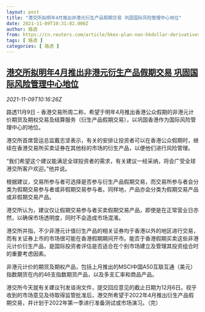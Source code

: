 ```yaml
---
layout: post
title: "港交所拟明年4月推出非港元衍生产品假期交易 巩固国际风险管理中心地位"
date: 2021-11-09T10:31:02.000Z
author: 路透
from: https://cn.reuters.com/article/hkex-plan-non-hkdollar-derivatives-holid-idCNKBS2HU11D
tags: [ 路透 ]
categories: [ 路透 ]
---
```

<!--1636453862000-->
[港交所拟明年4月推出非港元衍生产品假期交易 巩固国际风险管理中心地位](https://cn.reuters.com/article/hkex-plan-non-hkdollar-derivatives-holid-idCNKBS2HU11D)
------

<div>
<div><i>2021-11-09T10:16:26Z</i></div><p>路透11月9日 - 香港交易所周二称，希望于明年4月推出香港公众假期的非港元计价期货及期权交易及结算服务（衍生产品假期交易），以巩固香港作为国际风险管理中心的地位。</p><p>港交所首席营运总监戴志坚表示，有关的安排让投资者可以在香港公众假期时，继续在香港交易所买卖证券在其他标的市场的衍生产品，以便他们进行风险管理。</p><p>“我们希望这个建议能满足全球投资者的需求，有关建议一经采纳，将会广受全球港交所客户欢迎。”他并说。</p><p>根据建议，交易所参与者可选择是否参与衍生产品假期交易，而交易所参与者会分类为假期交易参与者或非假期交易参与者。同样地，产品亦会分类为假期交易产品或非假期交易产品。</p><p>港交所认为，建议仅让假期交易参与者买卖假期交易产品，即使是在正常营业日亦然，以确保市场透明度，同时不会造成市场混淆。</p><p>港交所并指，不少非港元计值衍生产品的相关证券均于香港以外的地区进行交易，而有关证券上市的市场很可能在香港假期期间开市。能否于香港假期买卖这些非港元计价衍生产品，是国际投资者评估是否适合在个别市场建立及管理其投资组合时的重要考虑因素。</p><p>非港元计价的期货及期权产品，包括上月推出的MSCI中国A50互联互通（美元）指数期货在内的46支指数期货产品，以及多支汇率和商品产品。</p><p>港交所今天就有关建议刊发谘询文件，提交回应意见的截止日期为12月6日。视乎收到的市场意见及待取得监管批准后，港交所希望于2022年4月推出衍生产品假期交易，并计划于2022年第一季进行准备测试或市场演习。（完）</p>
</div>
